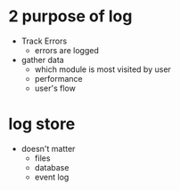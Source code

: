 # 2 purpose of log

- Track Errors
  - errors are logged
- gather data
  - which module is most visited by user
  - performance
  - user's flow

# log store

- doesn't matter
  - files
  - database
  - event log
